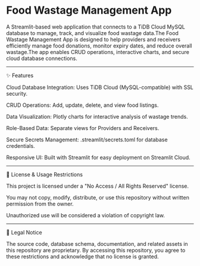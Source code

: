 # Food Wastage Management App

A Streamlit-based web application that connects to a TiDB Cloud MySQL database to manage, track, and visualize food wastage data.The Food Wastage Management App is designed to help providers and receivers efficiently manage food donations, monitor expiry dates, and reduce overall wastage.The app enables CRUD operations, interactive charts, and secure cloud database connections.

---

✨ Features

Cloud Database Integration: Uses TiDB Cloud (MySQL-compatible) with SSL security.

CRUD Operations: Add, update, delete, and view food listings.

Data Visualization: Plotly charts for interactive analysis of wastage trends.

Role-Based Data: Separate views for Providers and Receivers.

Secure Secrets Management: .streamlit/secrets.toml for database credentials.

Responsive UI: Built with Streamlit for easy deployment on Streamlit Cloud.

---

🚫 License & Usage Restrictions

This project is licensed under a "No Access / All Rights Reserved" license.

You may not copy, modify, distribute, or use this repository without written permission from the owner.

Unauthorized use will be considered a violation of copyright law.

---

📜 Legal Notice

The source code, database schema, documentation, and related assets in this repository are proprietary.
By accessing this repository, you agree to these restrictions and acknowledge that no license is granted.
